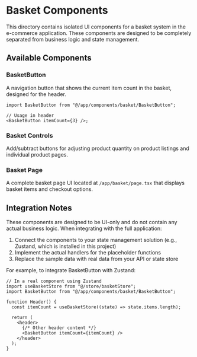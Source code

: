 # Basket Components

This directory contains isolated UI components for a basket system in the e-commerce application. These components are designed to be completely separated from business logic and state management.

## Available Components

### BasketButton

A navigation button that shows the current item count in the basket, designed for the header.

```tsx
import BasketButton from "@/app/components/basket/BasketButton";

// Usage in header
<BasketButton itemCount={3} />;
```

### Basket Controls

Add/subtract buttons for adjusting product quantity on product listings and individual product pages.

### Basket Page

A complete basket page UI located at `/app/basket/page.tsx` that displays basket items and checkout options.

## Integration Notes

These components are designed to be UI-only and do not contain any actual business logic. When integrating with the full application:

1. Connect the components to your state management solution (e.g., Zustand, which is installed in this project)
2. Implement the actual handlers for the placeholder functions
3. Replace the sample data with real data from your API or state store

For example, to integrate BasketButton with Zustand:

```tsx
// In a real component using Zustand
import useBasketStore from "@/store/basketStore";
import BasketButton from "@/app/components/basket/BasketButton";

function Header() {
  const itemCount = useBasketStore((state) => state.items.length);

  return (
    <header>
      {/* Other header content */}
      <BasketButton itemCount={itemCount} />
    </header>
  );
}
```
